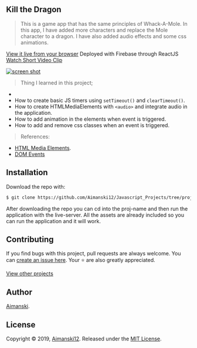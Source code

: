 ## Kill the Dragon

> This is a game app that has the same principles of Whack-A-Mole. In this app, I have added more characters and replace the Mole character to a dragon. I have also added audio effects and some css animations.

[View it live from your browser](https://aimanski-js06-killthedragon.firebaseapp.com/) Deployed with Firebase through ReactJS<br>
[Watch Short Video Clip](https://youtu.be/GmZhFm44Nsk) <br>

<div float="left">
  <a href="https://youtu.be/GmZhFm44Nsk">
    <img src="https://user-images.githubusercontent.com/32781697/59968240-12d30700-94fc-11e9-924b-9ca82f89fc2f.gif" alt="screen shot">
  </a>
</div>

> Thing I learned in this project;
  * 
  * How to create basic JS timers using `setTimeout()` and `clearTimeout()`.
  * How to create HTMLMediaElements with `<audio>` and integrate audio in the application. 
  * How to add animation in the elements when event is triggered. 
  * How to add and remove css classes when an event is triggered.

> References:
  * [HTML Media Elements](https://developer.mozilla.org/en-US/docs/Web/API/HTMLMediaElement).
  * [DOM Events](https://developer.mozilla.org/en-US/docs/Web/Events)

## Installation

Download the repo with:

```bash
$ git clone https://github.com/Aimanski12/Javascript_Projects/tree/proj06 proj-name
```

After downloading the repo you can cd into the proj-name and then run the application with the live-server. All the assets are already included so you can run the application and it will work. 

## Contributing

If you find bugs with this project, pull requests are always welcome. You can [create an issue here](https://github.com/Aimanski12/Javascript_Projects/issues/new).
Your :star: are also greatly appreciated.

[View other projects](https://github.com/Aimanski12/Javascript_Projects)

## Author

[Aimanski](https://github.com/Aimanski12).

## License 

Copyright © 2019, [Aimanski12](https://github.com/Aimanski12).
Released under the [MIT License](LICENSE).

